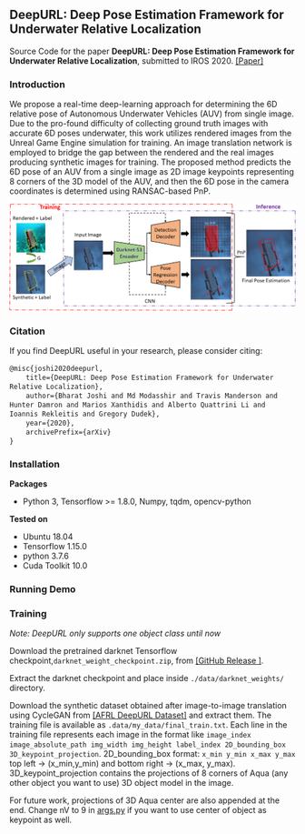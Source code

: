## DeepURL: Deep Pose Estimation Framework for Underwater Relative Localization
Source Code for the paper  **DeepURL: Deep Pose Estimation Framework for Underwater Relative Localization**, 
submitted to IROS 2020. [[Paper]](https://arxiv.org/abs/2003.05523)

### Introduction
We propose a real-time deep-learning approach for determining the 6D relative pose of Autonomous Underwater  Vehicles (AUV) from single image. 
Due  to  the  pro-found difficulty of collecting ground truth images with accurate 6D poses underwater, this work utilizes 
rendered images from the  Unreal  Game  Engine  simulation  for  training.  An  image translation  network  is  employed  to
bridge  the  gap  between the  rendered  and  the  real  images  producing  synthetic  images for  training.  The  proposed
method  predicts  the  6D  pose  of  an AUV  from  a  single  image  as 2D  image  keypoints  representing 8 
corners  of  the  3D  model  of  the  AUV,  and  then  the  6D pose in the camera coordinates is determined using RANSAC-based  PnP. 

[![Click on Image for Deep URL YouTube Video ](./images/deepcl_pipeline.png)](https://www.youtube.com/watch?v=gh6iDQmETaM)

### Citation
If you find DeepURL useful in your research, please consider citing:

    @misc{joshi2020deepurl,
        title={DeepURL: Deep Pose Estimation Framework for Underwater Relative Localization},
        author={Bharat Joshi and Md Modasshir and Travis Manderson and Hunter Damron and Marios Xanthidis and Alberto Quattrini Li and Ioannis Rekleitis and Gregory Dudek},
        year={2020},
        archivePrefix={arXiv}
    }
    
### Installation
**Packages**
* Python 3, Tensorflow >= 1.8.0, Numpy, tqdm, opencv-python

**Tested on**
* Ubuntu 18.04
* Tensorflow 1.15.0
* python 3.7.6
* Cuda Toolkit 10.0

### Running Demo

### Training
*Note: DeepURL only supports one object class until now*

Download the pretrained darknet Tensorflow checkpoint,`darknet_weight_checkpoint.zip`, from [[GitHub Release ]](https://github.com/joshi-bharat/deep_localization/releases/tag/v1.0).

Extract the darknet checkpoint and place inside `./data/darknet_weights/` directory.  

Download the synthetic dataset obtained after image-to-image translation using CycleGAN from [[AFRL DeepURL Dataset]](https://drive.google.com/drive/folders/1F0TxTIQDR1GJoZxdCPi6o5IMV-UyL0FL)
and extract them. The training file is available as `.data/my_data/final_train.txt`. Each line in the training file represents each image
in the format like `image_index image_absolute_path img_width img_height label_index 2D_bounding_box 3D_keypoint_projection`.
2D_bounding_box format: `x_min y_min x_max y_max` top left -> (x_min,y_min) and bottom right -> (x_max, y_max). 3D_keypoint_projection contains
the projections of 8 corners of Aqua (any other object you want to use) 3D object model in the image. 

For future work, projections of 3D Aqua center are also appended at the end. Change nV to 9 in [args.py](args.py) 
if you want to use center of object as keypoint as well.

  
